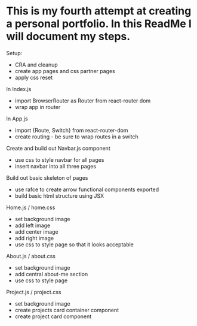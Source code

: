 # This is my fourth attempt at creating a personal portfolio. In this ReadMe I will document my steps.

Setup:

- CRA and cleanup
- create app pages and css partner pages
- apply css reset

In Index.js

- import BrowserRouter as Router from react-router dom
- wrap app in router

In App.js

- import {Route, Switch} from react-router-dom
- create routing - be sure to wrap routes in a switch

Create and build out Navbar.js component

- use css to style navbar for all pages
- insert navbar into all three pages

Build out basic skeleton of pages

- use rafce to create arrow functional components exported
- build basic html structure using JSX

Home.js / home.css

- set background image
- add left image
- add center image
- add right image
- use css to style page so that it looks acceptable

About.js / about.css

- set background image
- add central about-me section
- use css to style page

Project.js / project.css

- set background image
- create projects card container component
- create project card component
